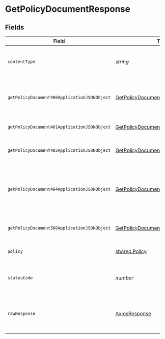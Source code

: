 # GetPolicyDocumentResponse


## Fields

| Field                                                                                                 | Type                                                                                                  | Required                                                                                              | Description                                                                                           |
| ----------------------------------------------------------------------------------------------------- | ----------------------------------------------------------------------------------------------------- | ----------------------------------------------------------------------------------------------------- | ----------------------------------------------------------------------------------------------------- |
| `contentType`                                                                                         | *string*                                                                                              | :heavy_check_mark:                                                                                    | HTTP response content type for this operation                                                         |
| `getPolicyDocument400ApplicationJSONObject`                                                           | [GetPolicyDocument400ApplicationJSON](../../models/operations/getpolicydocument400applicationjson.md) | :heavy_minus_sign:                                                                                    | The request is malformed (e.g, a given path parameter is invalid)<br/>                                |
| `getPolicyDocument401ApplicationJSONObject`                                                           | [GetPolicyDocument401ApplicationJSON](../../models/operations/getpolicydocument401applicationjson.md) | :heavy_minus_sign:                                                                                    | The request is unauthorized<br/>                                                                      |
| `getPolicyDocument403ApplicationJSONObject`                                                           | [GetPolicyDocument403ApplicationJSON](../../models/operations/getpolicydocument403applicationjson.md) | :heavy_minus_sign:                                                                                    | The user is forbidden from making this request<br/>                                                   |
| `getPolicyDocument404ApplicationJSONObject`                                                           | [GetPolicyDocument404ApplicationJSON](../../models/operations/getpolicydocument404applicationjson.md) | :heavy_minus_sign:                                                                                    | There was no policy that was found with the given owner_id and policy name.<br/>                      |
| `getPolicyDocument500ApplicationJSONObject`                                                           | [GetPolicyDocument500ApplicationJSON](../../models/operations/getpolicydocument500applicationjson.md) | :heavy_minus_sign:                                                                                    | Something unexpected happened on the server.                                                          |
| `policy`                                                                                              | [shared.Policy](../../models/shared/policy.md)                                                        | :heavy_minus_sign:                                                                                    | Policy retrieved successfully.                                                                        |
| `statusCode`                                                                                          | *number*                                                                                              | :heavy_check_mark:                                                                                    | HTTP response status code for this operation                                                          |
| `rawResponse`                                                                                         | [AxiosResponse](https://axios-http.com/docs/res_schema)                                               | :heavy_minus_sign:                                                                                    | Raw HTTP response; suitable for custom response parsing                                               |